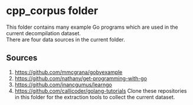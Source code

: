 # cpp_corpus folder
This folder contains many example Go programs which are used in the current decompilation dataset.  
There are four data sources in the current folder.
## Sources
1. https://github.com/mmcgrana/gobyexample
2. https://github.com/nathany/get-programming-with-go
3. https://github.com/inancgumus/learngo
4. https://github.com/callicoder/golang-tutorials
Clone these repositories in this folder for the extraction tools to collect the current dataset.
